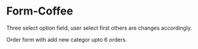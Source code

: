 # Form-Coffee
Three select option field, user select first others are changes accordingly.

Order form with add new categor upto 6 orders.
